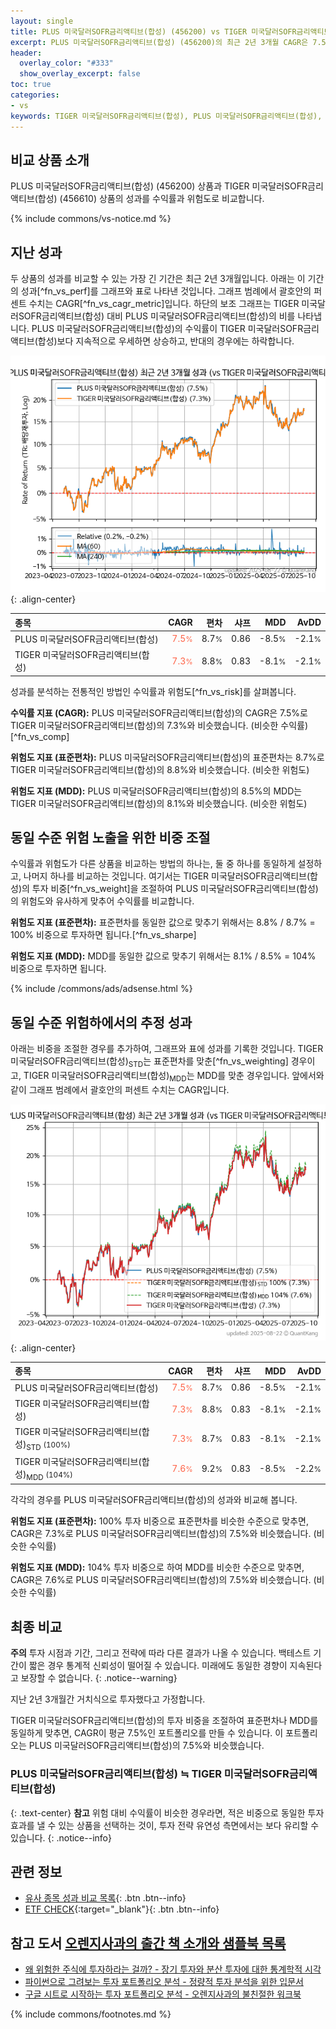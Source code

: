 ```yaml
---
layout: single
title: PLUS 미국달러SOFR금리액티브(합성) (456200) vs TIGER 미국달러SOFR금리액티브(합성) (456610)
excerpt: PLUS 미국달러SOFR금리액티브(합성) (456200)의 최근 2년 3개월 CAGR은 7.5%로 TIGER 미국달러SOFR금리액티브(합성) (456610)의 7.3%와 비슷했습니다.
header:
  overlay_color: "#333"
  show_overlay_excerpt: false
toc: true
categories:
- vs
keywords: TIGER 미국달러SOFR금리액티브(합성), PLUS 미국달러SOFR금리액티브(합성), PLUS 미국달러SOFR금리액티브(합성) TIGER 미국달러SOFR금리액티브(합성) 비교, 456200, 456610, 456200 456200 비교
---
```


## 비교 상품 소개


PLUS 미국달러SOFR금리액티브(합성) (456200) 상품과 TIGER 미국달러SOFR금리액티브(합성) (456610) 상품의 성과를 수익률과 위험도로 비교합니다.





{% include commons/vs-notice.md %}

## 지난 성과

두 상품의 성과를 비교할 수 있는 가장 긴 기간은 최근 2년 3개월입니다. 아래는 이 기간의 성과[^fn_vs_perf]를 그래프와 표로 나타낸 것입니다.
그래프 범례에서 괄호안의 퍼센트 수치는 CAGR[^fn_vs_cagr_metric]입니다.
하단의 보조 그래프는 TIGER 미국달러SOFR금리액티브(합성) 대비 PLUS 미국달러SOFR금리액티브(합성)의 비를 나타냅니다.
PLUS 미국달러SOFR금리액티브(합성)의 수익률이 TIGER 미국달러SOFR금리액티브(합성)보다 지속적으로 우세하면 상승하고, 반대의 경우에는 하락합니다.

![PLUS 미국달러SOFR금리액티브(합성)](/vs/images/456200-vs-456610_dual.png){: .align-center}

| **종목** | **CAGR** | **편차** | **샤프** | **MDD** | **AvDD** |
| :------------ | ------: | -----------: | -------: | ------: | -------: |
| PLUS 미국달러SOFR금리액티브(합성) | <span style="color: tomato">7.5<small>%</small></span> | 8.7<small>%</small> | 0.86 | -8.5<small>%</small> | -2.1<small>%</small> |
| TIGER 미국달러SOFR금리액티브(합성) | <span style="color: tomato">7.3<small>%</small></span> | 8.8<small>%</small> | 0.83 | -8.1<small>%</small> | -2.1<small>%</small> |

<!-- more -->


성과를 분석하는 전통적인 방법인 수익률과 위험도[^fn_vs_risk]를 살펴봅니다.

**수익률 지표 (CAGR):** PLUS 미국달러SOFR금리액티브(합성)의 CAGR은 7.5%로 TIGER 미국달러SOFR금리액티브(합성)의 7.3%와 비슷했습니다. (비슷한 수익률)[^fn_vs_comp]

**위험도 지표 (표준편차):** PLUS 미국달러SOFR금리액티브(합성)의 표준편차는 8.7%로 TIGER 미국달러SOFR금리액티브(합성)의 8.8%와 비슷했습니다. (비슷한 위험도)

**위험도 지표 (MDD):** PLUS 미국달러SOFR금리액티브(합성)의 8.5%의 MDD는 TIGER 미국달러SOFR금리액티브(합성)의 8.1%와 비슷했습니다. (비슷한 위험도)



## 동일 수준 위험 노출을 위한 비중 조절

수익률과 위험도가 다른 상품을 비교하는 방법의 하나는, 둘 중 하나를 동일하게 설정하고, 나머지 하나를 비교하는 것입니다.
여기서는 TIGER 미국달러SOFR금리액티브(합성)의 투자 비중[^fn_vs_weight]을 조절하여 PLUS 미국달러SOFR금리액티브(합성)의 위험도와 유사하게 맞추어 수익률를 비교합니다.

**위험도 지표 (표준편차):** 표준편차를 동일한 값으로 맞추기 위해서는 8.8% / 8.7% = 100% 비중으로 투자하면 됩니다.[^fn_vs_sharpe]

**위험도 지표 (MDD):** MDD를 동일한 값으로 맞추기 위해서는 8.1% / 8.5% = 104% 비중으로 투자하면 됩니다.


{% include /commons/ads/adsense.html %}



## 동일 수준 위험하에서의 추정 성과

아래는 비중을 조절한 경우를 추가하여, 그래프와 표에 성과를 기록한 것입니다.
TIGER 미국달러SOFR금리액티브(합성)<sub>STD</sub>는 표준편차를 맞춘[^fn_vs_weighting] 경우이고, TIGER 미국달러SOFR금리액티브(합성)<sub>MDD</sub>는 MDD를 맞춘 경우입니다.
앞에서와 같이 그래프 범례에서 괄호안의 퍼센트 수치는 CAGR입니다.


![PLUS 미국달러SOFR금리액티브(합성)](/vs/images/456200-vs-456610.png){: .align-center}



| **종목** | **CAGR** | **편차** | **샤프** | **MDD** | **AvDD** |
| :------------ | ------: | -----------: | -------: | ------: | -------: |
| PLUS 미국달러SOFR금리액티브(합성) | <span style="color: tomato">7.5<small>%</small></span> | 8.7<small>%</small> | 0.86 | -8.5<small>%</small> | -2.1<small>%</small> |
| TIGER 미국달러SOFR금리액티브(합성) | <span style="color: tomato">7.3<small>%</small></span> | 8.8<small>%</small> | 0.83 | -8.1<small>%</small> | -2.1<small>%</small> |
| TIGER 미국달러SOFR금리액티브(합성)<sub>STD</sub> <small>(100%)</small> | <span style="color: tomato">7.3<small>%</small></span> | 8.7<small>%</small> | 0.83 | -8.1<small>%</small> | -2.1<small>%</small> |
| TIGER 미국달러SOFR금리액티브(합성)<sub>MDD</sub> <small>(104%)</small> | <span style="color: tomato">7.6<small>%</small></span> | 9.2<small>%</small> | 0.83 | -8.5<small>%</small> | -2.2<small>%</small> |



각각의 경우를 PLUS 미국달러SOFR금리액티브(합성)의 성과와 비교해 봅니다.

**위험도 지표 (표준편차):** 100% 투자 비중으로 표준편차를 비슷한 수준으로 맞추면, CAGR은 7.3%로 PLUS 미국달러SOFR금리액티브(합성)의 7.5%와 비슷했습니다. (비슷한 수익률)

**위험도 지표 (MDD):** 104% 투자 비중으로 하여 MDD를 비슷한 수준으로 맞추면, CAGR은 7.6%로 PLUS 미국달러SOFR금리액티브(합성)의 7.5%와 비슷했습니다. (비슷한 수익률)




## 최종 비교

**주의** 투자 시점과 기간, 그리고 전략에 따라 다른 결과가 나올 수 있습니다. 백테스트 기간이 짧은 경우 통계적 신뢰성이 떨어질 수 있습니다. 미래에도 동일한 경향이 지속된다고 보장할 수 없습니다.
{: .notice--warning}

지난 2년 3개월간 거치식으로 투자했다고 가정합니다.

TIGER 미국달러SOFR금리액티브(합성)의 투자 비중을 조절하여 표준편차나 MDD를 동일하게 맞추면, CAGR이 평균 7.5%인 포트폴리오를 만들 수 있습니다.
이 포트폴리오는 PLUS 미국달러SOFR금리액티브(합성)의 7.5%와 비슷했습니다.

### PLUS 미국달러SOFR금리액티브(합성) ≒ TIGER 미국달러SOFR금리액티브(합성)
{: .text-center}
**참고** 위험 대비 수익률이 비슷한 경우라면, 적은 비중으로 동일한 투자 효과를 낼 수 있는 상품을 선택하는 것이, 투자 전략 유연성 측면에서는 보다 유리할 수 있습니다.
{: .notice--info}


## 관련 정보

- [유사 종목 성과 비교 목록](/vs/){: .btn .btn--info}
- [ETF CHECK](https://www.etfcheck.co.kr/mobile/etpitem/456610/compare?compCode%5B%5D=456200){:target="_blank"}{: .btn .btn--info}


## 참고 도서 [오렌지사과의 출간 책 소개와 샘플북 목록](https://kongdori.tistory.com/691)

- [왜 위험한 주식에 투자하라는 걸까? - 장기 투자와 분산 투자에 대한 통계학적 시각](https://kongdori.tistory.com/421)
- [파이썬으로 그려보는 투자 포트폴리오 분석  - 정량적 투자 분석을 위한 입문서](https://kongdori.tistory.com/643)
- [구글 시트로 시작하는 투자 포트폴리오 분석 - 오렌지사과의 불친절한 워크북](https://kongdori.tistory.com/449)

{% include commons/footnotes.md %}